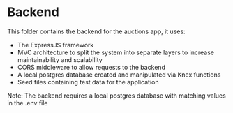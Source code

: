 # Backend

This folder contains the backend for the auctions app, it uses:
- The ExpressJS framework
- MVC architecture to split the system into separate layers to increase maintainability and scalability
- CORS middleware to allow requests to the backend
- A local postgres database created and manipulated via Knex functions
- Seed files containing test data for the application

Note: The backend requires a local postgres database with matching values in the .env file